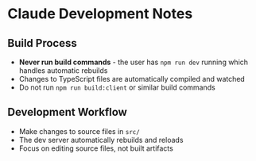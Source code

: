 # Claude Development Notes

## Build Process
- **Never run build commands** - the user has `npm run dev` running which handles automatic rebuilds
- Changes to TypeScript files are automatically compiled and watched
- Do not run `npm run build:client` or similar build commands

## Development Workflow
- Make changes to source files in `src/`
- The dev server automatically rebuilds and reloads
- Focus on editing source files, not built artifacts